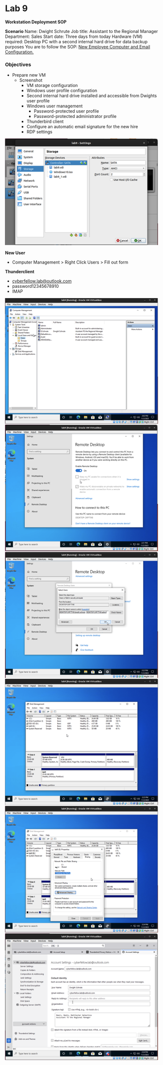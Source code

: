 # Lab 9

**Workstation Deployment SOP**

**Scenario**
Name: Dwight Schrute
Job title: Assistant to the Regional Manager
Department: Sales
Start date: Three days from today
Hardware (VM) required: Desktop PC with a second internal hard drive for data backup purposes
You are to follow the SOP: [New Employee Computer and Email Configuration.](https://codefellows.github.io/ops-201-guide/curriculum/class-09/lab/SOP-new-employee.html)

### Objectives

- Prepare new VM 
  - Screenshot
    - VM storage configuration
    - Windows user profile configuration
    - Second internal hard drive installed and accessible from Dwights user profile
    - Windows user management
      - Password-protected user profile
      - Password-protected administrator profile
    - Thunderbird client
    - Configure an automatic email signature for the new hire
    - RDP settings

![lab9-1](media/lab9-1.png)

**New User**
- Computer Management > Right Click Users > Fill out form

**Thunderclient**
- cyberfellow.lab@outlook.com
- password12345678910 
- IMAP

![lab9-2](media/lab9-2.png)
![lab9-3](media/lab9-3.png)
![lab9-4](media/lab9-4.png)
![lab9-5](media/lab9-5.png)
![lab9-6](media/lab9-6.png)
![lab9-7](media/lab9-7.png)






